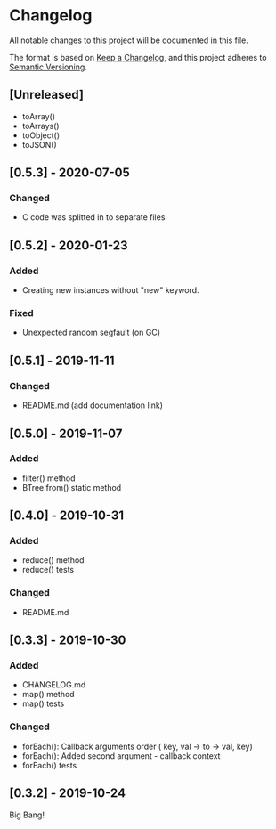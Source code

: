 # Changelog

All notable changes to this project will be documented in this file.

The format is based on [Keep a Changelog](https://keepachangelog.com/en/1.0.0/),
and this project adheres to [Semantic Versioning](https://semver.org/spec/v2.0.0.html).

## [Unreleased]

* toArray()
* toArrays()
* toObject()
* toJSON()

## [0.5.3] - 2020-07-05

### Changed

* C code was splitted  in to separate files

## [0.5.2] - 2020-01-23

### Added

* Creating new instances without "new" keyword.

### Fixed

* Unexpected random segfault (on GC)

## [0.5.1] - 2019-11-11

### Changed

* README.md (add documentation link)

## [0.5.0] - 2019-11-07

### Added

* filter() method
* BTree.from() static method

## [0.4.0] - 2019-10-31

### Added

* reduce() method
* reduce() tests

### Changed

* README.md

## [0.3.3] - 2019-10-30

### Added

* CHANGELOG.md
* map() method
* map() tests

### Changed

* forEach(): Callback arguments order ( key, val -> to -> val, key)
* forEach(): Added second argument - callback context
* forEach() tests

## [0.3.2] - 2019-10-24

Big Bang!
